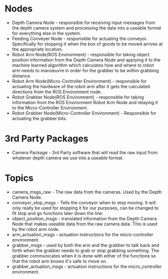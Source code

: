 # Nodes

- Depth Camera Node - responsible for receiving input messages from the depth camera system and processing the data into a useable format for everything else in the system.
- Feeding Conveyer Node - responsible for actuating the conveyor. Specifically for stopping it when the box of goods to be moved arrives at the appropriate location.
- Robot Arm Node(ROS Environment) - responsible for taking object position information from the Depth Camera Node and applying it to the machine learned algorithm which calculates how and where to robot arm needs to manoeuvre in order for the grabber to be within grabbing distance.
- Robot Arm Node(Micro-Controller Environment) - responsible for actuating the hardware of the robot arm after it gets the calculated directions from the ROS Environment node.
- Robot Grabber Node(ROS Environment) - responsible for taking information from the ROS Environment Robot Arm Node and relaying it to the Micro-Controller Environment.
- Robot Grabber Node(Micro-Controller Environment) - Responsible for actuating the grabber bits.

# 3rd Party Packages

- Camera Package - 3rd Party software that will read the raw input from whatever depth camera we use into a useable format.

# Topics

- camera_msgs_raw - The raw data from the cameras. Used by the Depth Camera Node.
- conveyor_stop_msgs - Tells the conveyor when to stop moving. It will only really be used for stopping it for our purposes, can be changed to fit stop and go functions later down the line.
- object_position_msgs - translated information from the Depth Camera Node that makes useable data from the raw camera data. This is used by the robot arm node.
- arm_actuation_msgs - actuation instructions for the micro-controller environment.
- grabber_msgs - used by both the arm and the grabber to talk back and forth when the grabber needs to grab or stop grabbing something. The grabber communicates when it is done with either of the functions so that the robot arm knows it's safe to move on.
- grabber_actuation_msgs - actuation instructions for the micro_controller environment.